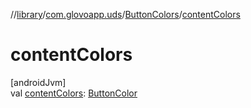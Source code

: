 //[library](../../../index.md)/[com.glovoapp.uds](../index.md)/[ButtonColors](index.md)/[contentColors](content-colors.md)

# contentColors

[androidJvm]\
val [contentColors](content-colors.md): [ButtonColor](../-button-color/index.md)

